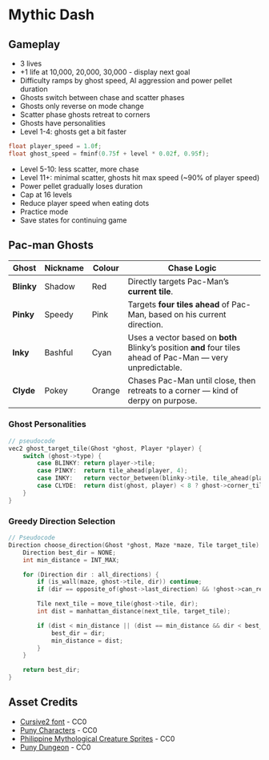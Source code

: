 # Mythic Dash

## Gameplay

* 3 lives
* +1 life at 10,000, 20,000, 30,000 - display next goal
* Difficulty ramps by ghost speed, AI aggression and power pellet duration
* Ghosts switch between chase and scatter phases
* Ghosts only reverse on mode change
* Scatter phase ghosts retreat to corners
* Ghosts have personalities
* Level 1-4: ghosts get a bit faster

```c
float player_speed = 1.0f;
float ghost_speed = fminf(0.75f + level * 0.02f, 0.95f);
```

* Level 5-10: less scatter, more chase
* Level 11+: minimal scatter, ghosts hit max speed (~90% of player speed)
* Power pellet gradually loses duration
* Cap at 16 levels
* Reduce player speed when eating dots
* Practice mode
* Save states for continuing game

## Pac-man Ghosts

| Ghost      | Nickname | Colour | Chase Logic                                                                                                 |
| ---------- | -------- | ------ | ----------------------------------------------------------------------------------------------------------- |
| **Blinky** | Shadow   | Red    | Directly targets Pac-Man’s **current tile**.                                                                |
| **Pinky**  | Speedy   | Pink   | Targets **four tiles ahead** of Pac-Man, based on his current direction.                                    |
| **Inky**   | Bashful  | Cyan   | Uses a vector based on **both** Blinky’s position **and** four tiles ahead of Pac-Man — very unpredictable. |
| **Clyde**  | Pokey    | Orange | Chases Pac-Man until close, then retreats to a corner — kind of derpy on purpose.                           |

### Ghost Personalities

```c
// pseudocode
vec2 ghost_target_tile(Ghost *ghost, Player *player) {
    switch (ghost->type) {
        case BLINKY: return player->tile;
        case PINKY:  return tile_ahead(player, 4);
        case INKY:   return vector_between(blinky->tile, tile_ahead(player, 2));
        case CLYDE:  return dist(ghost, player) < 8 ? ghost->corner_tile : player->tile;
    }
}
```

### Greedy Direction Selection

```c
// Pseudocode
Direction choose_direction(Ghost *ghost, Maze *maze, Tile target_tile) {
    Direction best_dir = NONE;
    int min_distance = INT_MAX;

    for (Direction dir : all_directions) {
        if (is_wall(maze, ghost->tile, dir)) continue;
        if (dir == opposite_of(ghost->last_direction) && !ghost->can_reverse) continue;

        Tile next_tile = move_tile(ghost->tile, dir);
        int dist = manhattan_distance(next_tile, target_tile);

        if (dist < min_distance || (dist == min_distance && dir < best_dir)) {
            best_dir = dir;
            min_distance = dist;
        }
    }

    return best_dir;
}
```

## Asset Credits

* [Cursive2 font](https://opengameart.org/content/new-original-grafx2-font-collection) - CC0
* [Puny Characters](https://merchant-shade.itch.io/16x16-puny-characters) - CC0
* [Philippine Mythological Creature Sprites](https://merchant-shade.itch.io/ph-myth-creatures) - CC0
* [Puny Dungeon](https://merchant-shade.itch.io/16x16-puny-dungeon) - CC0
